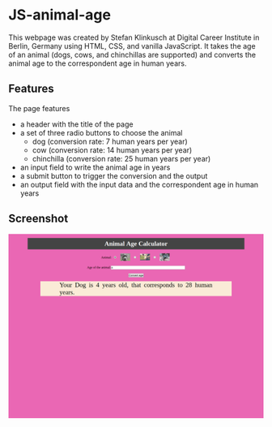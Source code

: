 # JS-animal-age

This webpage was created by Stefan Klinkusch at Digital Career Institute in Berlin, Germany using HTML, CSS, and vanilla JavaScript. It takes the age of an animal (dogs, cows, and chinchillas are supported) and converts the animal age to the correspondent age in human years.

## Features

The page features
- a header with the title of the page
- a set of three radio buttons to choose the animal
  - dog (conversion rate: 7 human years per year)
  - cow (conversion rate: 14 human years per year)
  - chinchilla (conversion rate: 25 human years per year)
- an input field to write the animal age in years
- a submit button to trigger the conversion and the output
- an output field with the input data and the correspondent age in human years

## Screenshot

<img src="./Screenshot.png" alt="Screenshot">